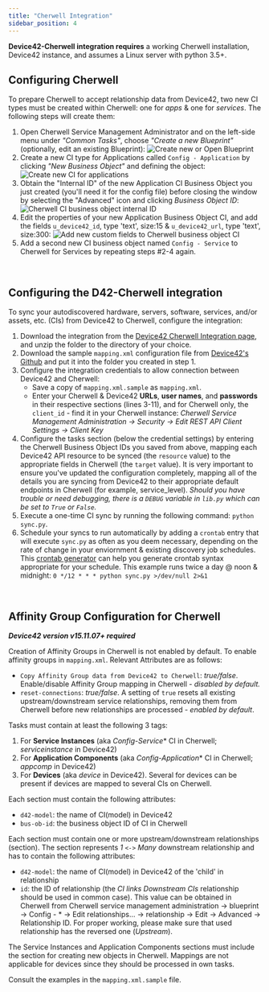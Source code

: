 ```yaml
---
title: "Cherwell Integration"
sidebar_position: 4
---
```


**Device42-Cherwell integration requires** a working Cherwell installation, Device42 instance, and assumes a Linux server with python 3.5+.

## Configuring Cherwell

To prepare Cherwell to accept relationship data from Device42, two new CI types must be created within Cherwell: one for _apps_ & one for _services_. The following steps will create them:

1. Open Cherwell Service Management Administrator and on the left-side menu under _"Common Tasks"_, choose _"Create a new Blueprint"_ (optionally, edit an existing Blueprint): ![Create new or Open Blueprint](/assets/images/create_open_blueprint.png)
2. Create a new CI type for Applications called `Config - Application` by clicking _"New Business Object"_ and defining the object: ![Create new CI for applications](/assets/images/Create_application_CI_business_object_properties.png)
3. Obtain the "Internal ID" of the new Application CI Business Object you just created (you'll need it for the config file) before closing the window by selecting the "Advanced" icon and clicking _Business Object ID_: ![Cherwell CI business object internal ID](/assets/images/Obtain_Cherwell_internal_ID_application_CI.png)
4. Edit the properties of your new Application Business Object CI, and add the fields `u_device42_id`, type 'text', size:15 & `u_device42_url`, type 'text', size:300: ![Add new custom fields to Cherwell business object CI](/assets/images/add_fields_to_new_Cherwell_business_object_CI.png)
5. Add a second new CI business object named `Config - Service` to Cherwell for Services by repeating steps #2-4 again.

 

## Configuring the D42-Cherwell integration

To sync your autodiscovered hardware, servers, software, services, and/or assets, etc. (CIs) from Device42 to Cherwell, configure the integration:

1. Download the integration from the [Device42 Cherwell Integration page](https://www.device42.com/integrations/cherwell/), and unzip the folder to the directory of your choice.
2. Download the sample `mapping.xml` configuration file from [Device42's Github](https://github.com/device42/cherwell_device42_sync/blob/master/mapping.xml.sample) and put it into the folder you created in step 1.
3. Configure the integration credentials to allow connection between Device42 and Cherwell:
    - Save a copy of `mapping.xml.sample` as `mapping.xml`.
    - Enter your Cherwell & Device42 **URLs**, **user names**, and **passwords** in their respective sections (lines 3-11), and for Cherwell only, the `client_id` - find it in your Cherwell instance: _Cherwell Service Management Administration -> Security -> Edit REST API Client Settings -> Client Key_
4. Configure the tasks section (below the credential settings) by entering the Cherwell Business Object IDs you saved from above, mapping each Device42 API resource to be synced (the `resource` value) to the appropriate fields in Cherwell (the `target` value). It is very important to ensure you've updated the configuration completely, mapping all of the details you are syncing from Device42 to their appropriate default endpoints in Cherwell (for example, service\_level). _Should you have trouble or need debugging, there is a `DEBUG` variable in `lib.py` which can be set to `True` or `False`._
5. Execute a one-time CI sync by running the following command: `python sync.py`.
6. Schedule your syncs to run automatically by adding a `crontab` entry that will execute `sync.py` as often as you deem necessary, depending on the rate of change in your enviornment & existing discovery job schedules. This [crontab generator](https://crontab-generator.org/) can help you generate crontab syntax appropriate for your schedule. This example runs twice a day @ noon & midnight: `0 */12 * * * python sync.py >/dev/null 2>&1`

 

## Affinity Group Configuration for Cherwell

_**Device42 version v15.11.07+ required**_

Creation of Affinity Groups in Cherwell is not enabled by default. To enable affinity groups in `mapping.xml`. Relevant Attributes are as follows:

- `Copy Affinity Group data from Device42 to Cherwell`: _true/false_. Enable/disable Affinity Group mapping in Cherwell - _disabled by default._
- `reset-connections`: _true/false_. A setting of `true` resets all existing upstream/downstream service relationships, removing them from Cherwell before new relationships are processed - _enabled by default_.

Tasks must contain at least the following 3 tags:

1. For **Service Instances** (aka _Config-Service_\* CI in Cherwell; _serviceinstance_ in Device42)
2. For **Application Components** (aka _Config-Application_\* CI in Cherwell; _appcomp_ in Device42)
3. For **Devices** (aka _device_ in Device42). Several for devices can be present if devices are mapped to several CIs on Cherwell.

Each section must contain the following attributes:

- `d42-model`: the name of CI(model) in Device42
- `bus-ob-id`: the business object ID of CI in Cherwell

Each section must contain one or more upstream/downstream relationships (section). The section represents _1 `<->` Many_ downstream relationship and has to contain the following attributes:

- `d42-model`: the name of CI(model) in Device42 of the 'child' in relationship
- `id`: the ID of relationship (the _CI links Downstream CIs_ relationship should be used in common case). This value can be obtained in Cherwell from Cherwell service management administration -> blueprint -> Config - \* -> Edit relationships... -> relationship -> Edit -> Advanced -> Relationship ID. For proper working, please make sure that used relationship has the reversed one (_Upstream_).

The Service Instances and Application Components sections must include the section for creating new objects in Cherwell. Mappings are not applicable for devices since they should be processed in own tasks.

Consult the examples in the `mapping.xml.sample` file.
